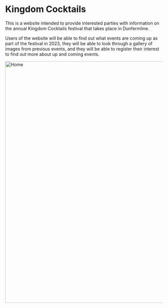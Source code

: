 # Kingdom Cocktails

This is a website intended to provide interested parties with information on the annual Kingdom Cocktails festival that takes place in Dunfermline.

Users of the website will be able to find out what events are coming up as part of the festival in 2023, they will be able to look through a gallery of images from previous events, and they will be able to register their interest to find out more about up and coming events.

<img width="771" alt="Home" src="https://github.com/Jem212Mac/CI_Project_1_Kingdom_Cocktails/assets/89839563/89f885c6-7fec-49cf-929d-bddd75a722a8">
